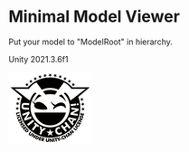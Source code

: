 # Minimal Model Viewer

Put your model to "ModelRoot" in hierarchy.

Unity 2021.3.6f1

![Light_Frame.png](Assets/UnityChan/License/UCL2.0/License%20Logo/Others/png/Light_Frame.png)
